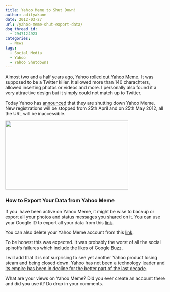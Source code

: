 ```yaml
---
title: Yahoo Meme to Shut Down!
author: adityakane
date: 2012-03-27
url: /yahoo-meme-shut-export-data/
dsq_thread_id:
  - 2947124923
categories:
  - News
tags:
  - Social Media
  - Yahoo
  - Yahoo Shutdowns
---
```

Almost two and a half years ago, Yahoo [rolled out Yahoo Meme][1]. It was supposed to be a Twitter killer. It allowed more than 140 charachters, allowed inserting photos or videos and more. I personally also found it a very attractive design but it simply could not match up to Twitter.

Today Yahoo has <a href="http://meme.yahoo.com/thememe/p/nf5MVta/" onclick="_gaq.push(['_trackEvent', 'outbound-article', 'http://meme.yahoo.com/thememe/p/nf5MVta/', 'announced']);" >announced</a> that they are shutting down Yahoo Meme. New registrations will be stopped from 25th April and on 25th May 2012, all the URL will be inaccessible.

<a href="http://devilsworkshop.org/should-google-have-bought-twitter-instead-of-coming-up-with-buzz/yahoo_meme_twitter_killer/" rel="attachment wp-att-20445"><img class="alignnone size-full  wp-image-56485" title="yahoo_meme_twitter_killer" src="http://cdn.devilsworkshop.org/files/2010/02/yahoo_meme_twitter_killer.png" alt="" width="386" height="216" /></a>

### How to Export Your Data from Yahoo Meme

If you  have been active on Yahoo Meme, it might be wise to backup or export all your photos and status messages you shared on it. You can use your Google ID to export all your data from this <a href="http://meme.yahoo.com/settings/export" onclick="_gaq.push(['_trackEvent', 'outbound-article', 'http://meme.yahoo.com/settings/export', 'link']);" >link</a>.

You can also delete your Yahoo Meme account from this <a href="http://meme.yahoo.com/settings/delete" onclick="_gaq.push(['_trackEvent', 'outbound-article', 'http://meme.yahoo.com/settings/delete', 'link']);" >link</a>.

To be honest this was expected. It was probably the worst of all the social spinoffs failures which include the likes of Google Buzz.

I will add that it is not surprising to see yet another Yahoo product losing steam and being closed down. Yahoo has not been a technology leader and [its empire has been in decline for the better part of the last decade][2].

What are your views on Yahoo Meme? Did you ever create an account there and did you use it? Do drop in your comments.

 [1]: http://devilsworkshop.org/yahoo-meme-twitter-like-new-microblogging-site/
 [2]: http://devilsworkshop.org/fall-yahoos-empire-100-billion-22-billion/
